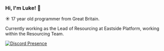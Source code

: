### Hi, I'm Luke! 👋

☀️ 17 year old programmer from Great Britain.

Currently working as the Lead of Resourcing at Eastside Platform, working within the Resourcing Team.

[![Discord Presence](https://lanyard-profile-readme.vercel.app/api/641442593833484348)](https://discord.com/users/641442593833484348)
